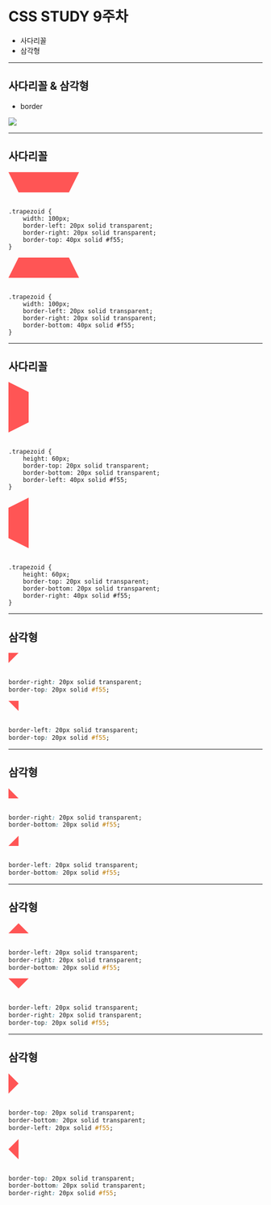 # CSS STUDY 9주차
* 사다리꼴
* 삼각형

---
## 사다리꼴 & 삼각형

* border

<img src="http://html-tuts.com/wp-content/uploads/css-arrows-from-borders-explained.png"/>

---
## 사다리꼴

<div style=" width: 100px;
    border-left: 20px solid transparent;
    border-right: 20px solid transparent;
    border-top: 40px solid #f55;"></div>
   
   <br/>
   
```
.trapezoid {
    width: 100px;
    border-left: 20px solid transparent;
    border-right: 20px solid transparent;
    border-top: 40px solid #f55;
}
```

<div style=" width: 100px;
    border-left: 20px solid transparent;
    border-right: 20px solid transparent;
    border-bottom: 40px solid #f55;"></div>
   
   <br/>
   
```
.trapezoid {
    width: 100px;
    border-left: 20px solid transparent;
    border-right: 20px solid transparent;
    border-bottom: 40px solid #f55;
}
```
---
## 사다리꼴

<div style=" height: 60px;
    border-top: 20px solid transparent;
    border-bottom: 20px solid transparent;
    border-left: 40px solid #f55;"></div>
   
   <br/>
   
```
.trapezoid {
    height: 60px;
    border-top: 20px solid transparent;
    border-bottom: 20px solid transparent;
    border-left: 40px solid #f55;
}
```

<div style="width:0; height: 60px;
    border-top: 20px solid transparent;
    border-bottom: 20px solid transparent;
    border-right: 40px solid #f55;"></div>
   
   <br/>
   
```
.trapezoid {
    height: 60px;
    border-top: 20px solid transparent;
    border-bottom: 20px solid transparent;
    border-right: 40px solid #f55;
}
```
---
## 삼각형

<div style="width: 0;
    border-right: 20px solid transparent;
    border-top: 20px solid #f55;"></div>

<br/>

```css
border-right: 20px solid transparent;
border-top: 20px solid #f55;
```

<div style="width: 0;
    border-left: 20px solid transparent;
    border-top: 20px solid #f55;"></div>

<br/>

```css
border-left: 20px solid transparent;
border-top: 20px solid #f55;
```
---
## 삼각형

<div style="width: 0;
    border-right: 20px solid transparent;
    border-bottom: 20px solid #f55;"></div>

<br/>

```css
border-right: 20px solid transparent;
border-bottom: 20px solid #f55;
```

<div style="width: 0;
    border-left: 20px solid transparent;
    border-bottom: 20px solid #f55;"></div>

<br/>

```css
border-left: 20px solid transparent;
border-bottom: 20px solid #f55;
```



---
## 삼각형

<div style="width: 0;
	border-left: 20px solid transparent;
    border-right: 20px solid transparent;
    border-bottom: 20px solid #f55;"></div>

<br/>

```css
border-left: 20px solid transparent;
border-right: 20px solid transparent;
border-bottom: 20px solid #f55;
```

<div style="width: 0;
	border-left: 20px solid transparent;
    border-right: 20px solid transparent;
    border-top: 20px solid #f55;"></div>

<br/>

```css
border-left: 20px solid transparent;
border-right: 20px solid transparent;
border-top: 20px solid #f55;
```


---
## 삼각형

<div style="width: 0;
	border-top: 20px solid transparent;
    border-bottom: 20px solid transparent;
    border-left: 20px solid #f55;"></div>

<br/>

```css
border-top: 20px solid transparent;
border-bottom: 20px solid transparent;
border-left: 20px solid #f55;
```

<div style="width: 0;
	border-top: 20px solid transparent;
    border-bottom: 20px solid transparent;
    border-right: 20px solid #f55;"></div>

<br/>

```css
border-top: 20px solid transparent;
border-bottom: 20px solid transparent;
border-right: 20px solid #f55;
```


